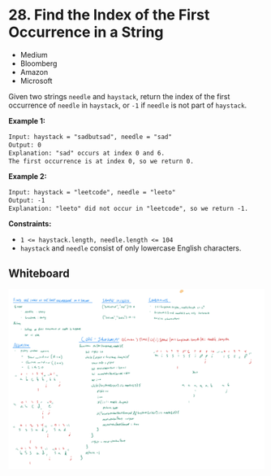 # 28. Find the Index of the First Occurrence in a String
- Medium
- Bloomberg
- Amazon
- Microsoft

Given two strings `needle` and `haystack`, return the index of the first
occurrence of `needle` in `haystack`, or `-1` if `needle` is not part of
`haystack`.

**Example 1:**
```
Input: haystack = "sadbutsad", needle = "sad"
Output: 0
Explanation: "sad" occurs at index 0 and 6.
The first occurrence is at index 0, so we return 0.
```

**Example 2:**
```
Input: haystack = "leetcode", needle = "leeto"
Output: -1
Explanation: "leeto" did not occur in "leetcode", so we return -1.
```

**Constraints:**
- `1 <= haystack.length, needle.length <= 104`
- `haystack` and `needle` consist of only lowercase English characters.

## Whiteboard
![Whiteboard Image][whiteboard-image]

<!-- Refs -->
[whiteboard-image]: whiteboard.jpg
